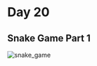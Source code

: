# Day 20

## Snake Game Part 1

![snake_game](https://user-images.githubusercontent.com/115932275/196044735-63c1ca11-d4fe-491f-afa5-98f77f205cfd.gif)
